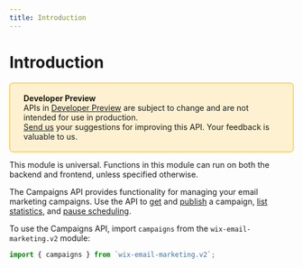 ```yaml
---
title: Introduction
---
```


# Introduction

<div style="background-color: #FEF1D1; padding: 18px 24px; border-radius: 6px; border: 1px solid #FDB10C; box-sizing: border-box; display: inline-block">
    <b>Developer Preview</b>
    <br/>
    <span>APIs in <a href="https://www.wix.com/velo/reference/api-overview/developer-preview">Developer Preview</a> are subject to change and are not intended for use in production.<br/><a href="mailto:velo-preview-feedback@wix.com">Send us</a> your suggestions for improving this API. Your feedback is valuable to us.</span>
</div>

This module is universal. Functions in this module can run on both the backend and frontend, unless specified otherwise.

The Campaigns API provides functionality for managing your email marketing campaigns. Use the API to [get](/getcampaign) and [publish](publishcampaign) a campaign, [list statistics](liststatistics), and [pause scheduling](pausescheduling). 


To use the Campaigns API, import `campaigns` from the `wix-email-marketing.v2` module:

```js
import { campaigns } from `wix-email-marketing.v2`;
```